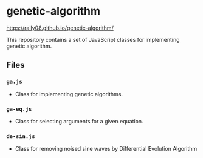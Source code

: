 # genetic-algorithm

https://rally08.github.io/genetic-algorithm/

This repository contains a set of JavaScript classes for implementing genetic algorithm.

## Files

### `ga.js`

- Class for implementing genetic algorithms.

### `ga-eq.js`

- Class for selecting arguments for a given equation.

### `de-sin.js`

- Class for removing noised sine waves by Differential Evolution Algorithm

